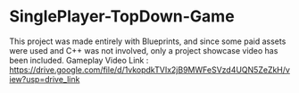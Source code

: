 # SinglePlayer-TopDown-Game
This project was made entirely with Blueprints, and since some paid assets were used and C++ was not involved, only a project showcase video has been included.
Gameplay Video Link : https://drive.google.com/file/d/1vkopdkTVIx2jB9MWFeSVzd4UQN5ZeZkH/view?usp=drive_link
